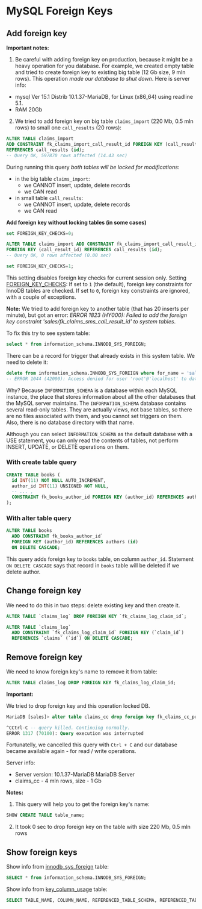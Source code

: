# MySQL Foreign Keys

## Add foreign key

**Important notes:** 

1. Be careful with adding foreign key on production, because it might be a heavy operation for you database. 
For example, we created empty table and tried to create foreign key to existing big table (12 Gb size, 9 mln rows). 
This operation *made our database to shut down*. Here is server info:

- mysql Ver 15.1 Distrib 10.1.37-MariaDB, for Linux (x86_64) using readline 5.1.
- RAM 20Gb

2. We tried to add foreign key on big table `claims_import` (220 Mb, 0.5 mln rows) to small one `call_results` (20 rows):

```sql
ALTER TABLE claims_import 
ADD CONSTRAINT fk_claims_import_call_result_id FOREIGN KEY (call_result_id) 
REFERENCES call_results (id);
-- Query OK, 597870 rows affected (14.43 sec)
```

During running this query *both tables will be locked for modifications*:

- in the big table `claims_import`:
  - we CANNOT insert, update, delete records 
  - we CAN read
- in small table `call_results`:
  - we CANNOT insert, update, delete records 
  - we CAN read

**Add foreign key without locking tables (in some cases)**

```sql
set FOREIGN_KEY_CHECKS=0;

ALTER TABLE claims_import ADD CONSTRAINT fk_claims_import_call_result_id 
FOREIGN KEY (call_result_id) REFERENCES call_results (id);
-- Query OK, 0 rows affected (0.00 sec)

set FOREIGN_KEY_CHECKS=1;
```

This setting disables foreign key checks for current session only.
Setting [FOREIGN_KEY_CHECKS](https://dev.mysql.com/doc/refman/8.0/en/server-system-variables.html#sysvar_foreign_key_checks): If set to `1` (the default), foreign key constraints for InnoDB tables are checked. If set to `0`, foreign key constraints are ignored, with a couple of exceptions.

**Note:** We tried to add foreign key to another table (that has 20 inserts per minute), but got an error:
*ERROR 1823 (HY000): Failed to add the foreign key constraint 'sales/fk_claims_sms_call_result_id' to system tables*.

To fix this try to see system table:

```sql
select * from information_schema.INNODB_SYS_FOREIGN;
```

There can be a record for trigger that already exists in this system table. We need to delete it:

```sql
delete from information_schema.INNODB_SYS_FOREIGN where for_name = 'sales/#sql-10d1_3dcfb';
-- ERROR 1044 (42000): Access denied for user 'root'@'localhost' to database 'information_schema'
```

Why? Because `INFORMATION_SCHEMA` is a database within each MySQL instance, the place that stores information about all the other databases that the MySQL server maintains. The `INFORMATION_SCHEMA` database contains several read-only tables. They are actually views, not base tables, so there are no files associated with them, and you cannot set triggers on them. Also, there is no database directory with that name.

Although you can select `INFORMATION_SCHEMA` as the default database with a USE statement, you can only read the contents of tables, not perform INSERT, UPDATE, or DELETE operations on them.

### With create table query

```sql
CREATE TABLE books (
  id INT(11) NOT NULL AUTO_INCREMENT,
  author_id INT(11) UNSIGNED NOT NULL,
  -- ... ,
  CONSTRAINT fk_books_author_id FOREIGN KEY (author_id) REFERENCES authors (id) ON DELETE CASCADE
);
```

### With alter table query

```sql
ALTER TABLE books
  ADD CONSTRAINT fk_books_author_id` 
  FOREIGN KEY (author_id) REFERENCES authors (id) 
  ON DELETE CASCADE;
```

This query adds foreign key to `books` table, on column `author_id`.
Statement `ON DELETE CASCADE` says that record in `books` table will be deleted if we delete author.

## Change foreign key

We need to do this in two steps: delete existing key and then create it.

```sql
ALTER TABLE `claims_log` DROP FOREIGN KEY `fk_claims_log_claim_id`;

ALTER TABLE `claims_log`
  ADD CONSTRAINT `fk_claims_log_claim_id` FOREIGN KEY (`claim_id`) 
  REFERENCES `claims` (`id`) ON DELETE CASCADE;
```

## Remove foreign key

We need to know foreign key's name to remove it from table:

```sql
ALTER TABLE claims_log DROP FOREIGN KEY fk_claims_log_claim_id;
```

**Important:**

We tried to drop foreign key and this operation locked DB.

```sql
MariaDB [sales]> alter table claims_cc drop foreign key fk_claims_cc_products_point_sales_id;

^CCtrl-C -- query killed. Continuing normally.
ERROR 1317 (70100): Query execution was interrupted
```

Fortunatelly, we cancelled this query with `Ctrl + C` and our database became available again - for read / write operations.

Server info:
- Server version: 10.1.37-MariaDB MariaDB Server
- claims_cc - 4 mln rows, size - 1 Gb

**Notes:** 

1. This query will help you to get the foreign key's name:
```sql
SHOW CREATE TABLE table_name;
```
2. It took 0 sec to drop foreign key on the table with size 220 Mb, 0.5 mln rows

## Show foreign keys

Show info from [innodb_sys_foreign](https://dev.mysql.com/doc/refman/5.7/en/innodb-sys-foreign-table.html) table:

```sql
SELECT * from information_schema.INNODB_SYS_FOREIGN;
```

Show info from [key_column_usage](https://dev.mysql.com/doc/refman/8.0/en/key-column-usage-table.html) table:

```sql
SELECT TABLE_NAME, COLUMN_NAME, REFERENCED_TABLE_SCHEMA, REFERENCED_TABLE_NAME, REFERENCED_COLUMN_NAME from information_schema.KEY_COLUMN_USAGE;
```
